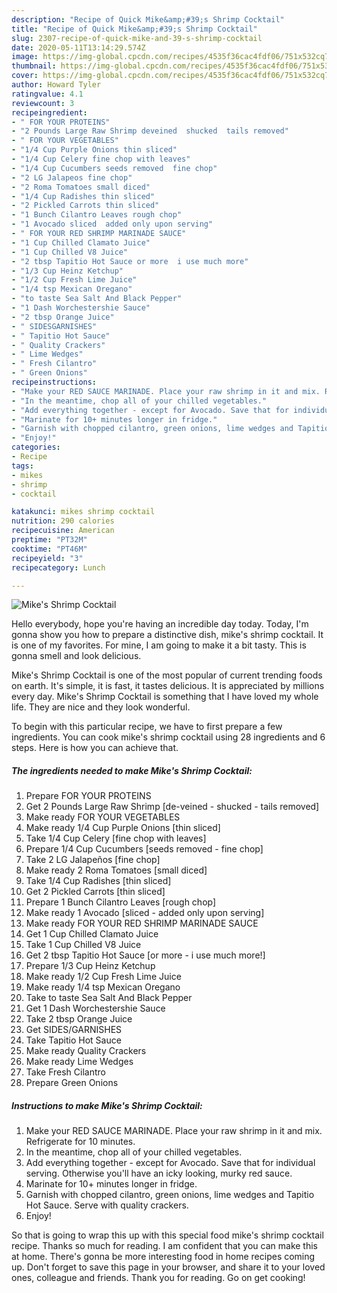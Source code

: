 ```yaml
---
description: "Recipe of Quick Mike&amp;#39;s Shrimp Cocktail"
title: "Recipe of Quick Mike&amp;#39;s Shrimp Cocktail"
slug: 2307-recipe-of-quick-mike-and-39-s-shrimp-cocktail
date: 2020-05-11T13:14:29.574Z
image: https://img-global.cpcdn.com/recipes/4535f36cac4fdf06/751x532cq70/mikes-shrimp-cocktail-recipe-main-photo.jpg
thumbnail: https://img-global.cpcdn.com/recipes/4535f36cac4fdf06/751x532cq70/mikes-shrimp-cocktail-recipe-main-photo.jpg
cover: https://img-global.cpcdn.com/recipes/4535f36cac4fdf06/751x532cq70/mikes-shrimp-cocktail-recipe-main-photo.jpg
author: Howard Tyler
ratingvalue: 4.1
reviewcount: 3
recipeingredient:
- " FOR YOUR PROTEINS"
- "2 Pounds Large Raw Shrimp deveined  shucked  tails removed"
- " FOR YOUR VEGETABLES"
- "1/4 Cup Purple Onions thin sliced"
- "1/4 Cup Celery fine chop with leaves"
- "1/4 Cup Cucumbers seeds removed  fine chop"
- "2 LG Jalapeos fine chop"
- "2 Roma Tomatoes small diced"
- "1/4 Cup Radishes thin sliced"
- "2 Pickled Carrots thin sliced"
- "1 Bunch Cilantro Leaves rough chop"
- "1 Avocado sliced  added only upon serving"
- " FOR YOUR RED SHRIMP MARINADE SAUCE"
- "1 Cup Chilled Clamato Juice"
- "1 Cup Chilled V8 Juice"
- "2 tbsp Tapitio Hot Sauce or more  i use much more"
- "1/3 Cup Heinz Ketchup"
- "1/2 Cup Fresh Lime Juice"
- "1/4 tsp Mexican Oregano"
- "to taste Sea Salt And Black Pepper"
- "1 Dash Worchestershie Sauce"
- "2 tbsp Orange Juice"
- " SIDESGARNISHES"
- " Tapitio Hot Sauce"
- " Quality Crackers"
- " Lime Wedges"
- " Fresh Cilantro"
- " Green Onions"
recipeinstructions:
- "Make your RED SAUCE MARINADE. Place your raw shrimp in it and mix. Refrigerate for 10 minutes."
- "In the meantime, chop all of your chilled vegetables."
- "Add everything together - except for Avocado. Save that for individual serving. Otherwise you&#39;ll have an icky looking, murky red sauce."
- "Marinate for 10+ minutes longer in fridge."
- "Garnish with chopped cilantro, green onions, lime wedges and Tapitio Hot Sauce. Serve with quality crackers."
- "Enjoy!"
categories:
- Recipe
tags:
- mikes
- shrimp
- cocktail

katakunci: mikes shrimp cocktail 
nutrition: 290 calories
recipecuisine: American
preptime: "PT32M"
cooktime: "PT46M"
recipeyield: "3"
recipecategory: Lunch

---
```



![Mike&#39;s Shrimp Cocktail](https://img-global.cpcdn.com/recipes/4535f36cac4fdf06/751x532cq70/mikes-shrimp-cocktail-recipe-main-photo.jpg)

Hello everybody, hope you're having an incredible day today. Today, I'm gonna show you how to prepare a distinctive dish, mike&#39;s shrimp cocktail. It is one of my favorites. For mine, I am going to make it a bit tasty. This is gonna smell and look delicious.

Mike&#39;s Shrimp Cocktail is one of the most popular of current trending foods on earth. It's simple, it is fast, it tastes delicious. It is appreciated by millions every day. Mike&#39;s Shrimp Cocktail is something that I have loved my whole life. They are nice and they look wonderful.




To begin with this particular recipe, we have to first prepare a few ingredients. You can cook mike&#39;s shrimp cocktail using 28 ingredients and 6 steps. Here is how you can achieve that.

<!--inarticleads1-->

##### The ingredients needed to make Mike&#39;s Shrimp Cocktail:

1. Prepare  FOR YOUR PROTEINS
1. Get 2 Pounds Large Raw Shrimp [de-veined - shucked - tails removed]
1. Make ready  FOR YOUR VEGETABLES
1. Make ready 1/4 Cup Purple Onions [thin sliced]
1. Take 1/4 Cup Celery [fine chop with leaves]
1. Prepare 1/4 Cup Cucumbers [seeds removed - fine chop]
1. Take 2 LG Jalapeños [fine chop]
1. Make ready 2 Roma Tomatoes [small diced]
1. Take 1/4 Cup Radishes [thin sliced]
1. Get 2 Pickled Carrots [thin sliced]
1. Prepare 1 Bunch Cilantro Leaves [rough chop]
1. Make ready 1 Avocado [sliced - added only upon serving]
1. Make ready  FOR YOUR RED SHRIMP MARINADE SAUCE
1. Get 1 Cup Chilled Clamato Juice
1. Take 1 Cup Chilled V8 Juice
1. Get 2 tbsp Tapitio Hot Sauce [or more - i use much more!]
1. Prepare 1/3 Cup Heinz Ketchup
1. Make ready 1/2 Cup Fresh Lime Juice
1. Make ready 1/4 tsp Mexican Oregano
1. Take to taste Sea Salt And Black Pepper
1. Get 1 Dash Worchestershie Sauce
1. Take 2 tbsp Orange Juice
1. Get  SIDES/GARNISHES
1. Take  Tapitio Hot Sauce
1. Make ready  Quality Crackers
1. Make ready  Lime Wedges
1. Take  Fresh Cilantro
1. Prepare  Green Onions




<!--inarticleads2-->

##### Instructions to make Mike&#39;s Shrimp Cocktail:

1. Make your RED SAUCE MARINADE. Place your raw shrimp in it and mix. Refrigerate for 10 minutes.
1. In the meantime, chop all of your chilled vegetables.
1. Add everything together - except for Avocado. Save that for individual serving. Otherwise you&#39;ll have an icky looking, murky red sauce.
1. Marinate for 10+ minutes longer in fridge.
1. Garnish with chopped cilantro, green onions, lime wedges and Tapitio Hot Sauce. Serve with quality crackers.
1. Enjoy!




So that is going to wrap this up with this special food mike&#39;s shrimp cocktail recipe. Thanks so much for reading. I am confident that you can make this at home. There's gonna be more interesting food in home recipes coming up. Don't forget to save this page in your browser, and share it to your loved ones, colleague and friends. Thank you for reading. Go on get cooking!
